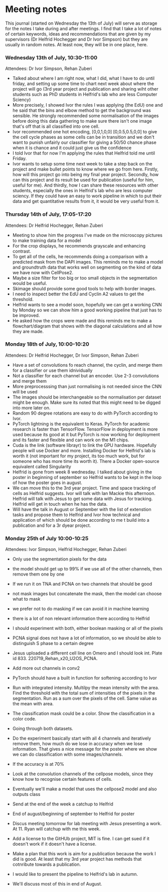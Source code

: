# Meeting notes

This journal (started on Wednesday the 13th of July) will serve as storage for the notes I take during and after meetings. I find that I take a lot of notes of certain keywords, ideas and recommendations that are given by my supervisors (Dr Helfrid Hochegger and Dr Ivor Simpson) but they are usually in random notes. At least now, they will be in one place, here.

### Wednesday 13th of July, 10:30-11:00
Attendees: Dr Ivor Simpson, Rehan Zuberi
- Talked about where I am right now, what I did, what I have to do until friday, and setting up some time to chart next week about where the project will go (3rd year project and publication and sharing wiht other students such as PhD students in Helfrid's lab who are less Computer Sciency)
- More precisely, I showed Ivor the rules I was applying (the EdU) one and he said that the bins and elbow method to get the background was sensible. He strongly recommended some normalisation of the images before doing this data gathering to make sure there isn't one image that's off that is all classified into one cell.
- Ivor recommended one hot encoding, [0,0,1,0,0] [0,0.5,0.5,0,0] to give the cell cycle phases as some cells can be in transition and we don't want to punish unfairly our classifier for giving a 50/50 chance phase when it is chance and it could just give us the confidence
- I told Ivor that for now I'm applying the rules that Helfrid told me until Friday.
- Ivor wants to setup some time next week to take a step back on the project and make bullet points to know where we go from here. Firstly, how will this project go into being my final year project. Secondly, how can this project and its result be used for publication (useful for him, useful for me). And thirdly, how I can share these resources with other students, especially the ones in Helfrid's lab who are less computer sciency. If they could have an easy to work pipeline in which to put their data and get quantitative results from it, it would be very useful from it.

### Thursday 14th of July, 17:05-17:20
Attendees: Dr Helfrid Hochegger, Rehan Zuberi
- Meeting to show him the progress I've made on the microscopy pictures to make training data for a model
- For the crop displays, he recommends grayscale and enhancing contrast.
- To get all of the cells, he recommends doing a comparison with a predicted mask from the DAPI images. This reminds me to make a model and groundtruth data that works well on segmenting on the kind of data we have now with CellPose2.
- Maybe a size filter for too big or too small objects in the segmentation would be useful.
- Skimage should provide some good tools to help with border images.
- I need to inspect better the EdU and Cyclin A2 values to get the threshold.
- Helfrid wants to see a model soon, hopefully we can get a working CNN by Monday so we can show him a good working pipeline that just has to be improved.
- He asked how the crops were made and this reminds me to make a flowchart/diagram that shows with the diagonal calculations and all how they are made.

### Monday 18th of July, 10:00-10:20
Attendees: Dr Helfrid Hochegger, Dr Ivor Simpson, Rehan Zuberi
- Have a set of convolutions fo reach channel, the cyclin, and merge them for a classifier or use them idnividually
- Not a classifier for each channel but an encoder. Use 2-3 convolutions and merge them
- More preprocesssing than just normalising is not needed since the CNN will be used
- The images should be interchangeable so the normalisation per dataset might be enough. Make sure its noted that this might need to be digged into more later on.
- Random 90 degree rotations are easy to do with PyTorch according to Ivor.
- PyTorch lightning is the equivalent to Keras. PyTorch for academic research is faster than TensorFlow. TensorFlow in deployment is more used because its good at it but PyTorch is now working for deployment and its faster and flexible and can work on the M1 chips.
- Cuda is the link (software librayr) to link the GPU hardware. Hopefully people will use Docker and more. Installing Docker for Helfrid's lab is worth it (not important for my project, its too much work, but for someone who has more time its worth it). There a Docker open-source equivalent called Singularity
- Helfrid is gone from week 8 wednesday. I talked about giving in the poster in beginning of september so Helfrid wants to be kept in the loop of how the poster goes in august.
- We can move this to the 3rd year project. Time and space tracking of cells as Helfrid suggests. Ivor will talk with Ian Mackie this afternoon. Helfrid will talk with Jesus to get some data with Jesus for tracking. Helfrid will get in touch when he has the data.
- Will have the talk in August or September with the list of extenstion tasks and propose them to Helfrid and Ivor how technical and application of which should be done according to me t build into a publication and for a 3r dyear  project.

### Monday 25th of July 10:00-10:25

Attendees: Ivor Simpson, Helfrid Hochegger, Rehan Zuberi

- Only use the segmentation pixels for the data
- the model should get up to 99% if we use all of the other channels, then remove them one by one
- If we run it on TNA and PCNA on two channels that should be good

- not mask images but concatenate the mask, then the model can choose what to mask
- we prefer not to do masking if we can avoid it in machine learning

- there is a lot of non relevant information there according to Helfrid
- I should experiment with both, either boolean masking or all of the pixels
- PCNA signal does not have a lot of information, so we should be able to distinguish S phase to a certain degree
- Jesus uploaded a different cell line on Omero and I should look int. Plate id 833. 220719_Rehan_x20_U2OS_PCNA.

- Add more out channels in conv2
- PyTorch should have a built in function for softening according to Ivor
- Run with integrated intensity. Multilpy the mean intensity with the area. Find the threshold with the total sum of intensities of the pixels in the segmentation. Run as a sum over the pixels of the cell. Same value as the mean with area.
- The classification mask could be a color. Show the classification in a color code.
- Going through both datasets.
- Do the experiment basically start with all 4 channels and iteratively remove them, how much do we lose in accuracy when we lose information. That gives a nice message for the poster where we show we can do classification with some images/channels.
- If the accuracy is at 70%
- Look at the convolution channels of the cellpose models, since they know how to recognise certain features of cells.
- Eventually we'll make a model that uses the cellpose2 model and also outputs class
- Send at the end of the week a catchup to Helfrid
- End of august/beginning of september to Helfrid for poster
- Discus meeting tomorrow for lab meeting with Jesus presenting a work. At 11. Ryan will catchup with me this week.
- Add a license to the GitHUb project, MIT is fine. I can get sued if it doesn't work if it doesn't have a license.
- Make a plan that this work is aim for a publication because the work I did is good. At least that my 3rd year project has methods that cotnribute towards a publication.
- I would like to present the pipeline to Helfrid's lab in autumn.
- We'll discuss most of this in end of August.
